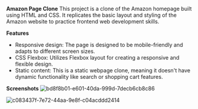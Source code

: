 **Amazon Page Clone**
This project is a clone of the Amazon homepage built using HTML and CSS. It replicates the basic layout and styling of the Amazon website to practice frontend web development skills.

**Features**
* Responsive design: The page is designed to be mobile-friendly and adapts to different screen sizes.
* CSS Flexbox: Utilizes Flexbox layout for creating a responsive and flexible design.
* Static content: This is a static webpage clone, meaning it doesn't have dynamic functionality like search or shopping cart features.

**Screenshots**
![bd8f8b01-e601-40da-999d-7decb6cb8c86](https://github.com/aggarwalkaki/amazon-clone-/assets/143190918/d184abd2-042e-4397-8037-10ad932b5c21)

![c083437f-7e72-44aa-9e8f-c04acddd2414](https://github.com/aggarwalkaki/amazon-clone-/assets/143190918/5e317bda-467e-489d-967f-58fd2903f851)
